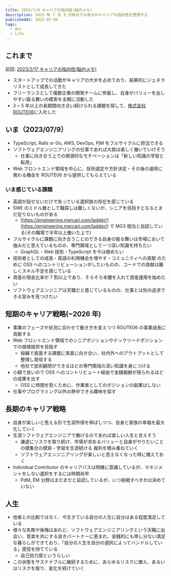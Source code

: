 ```yaml
---
title: 2023/7/9 キャリアの指向性(脳内メモ)
description: 2023 年 7 月 9 日時点での自分のキャリアの指向性を整理する
publishedAt: 2023-07-09
tags:
  - dev
  - life
---
```


## これまで

前回: [2023/2/17 キャリアの指向性(脳内メモ)](/articles/2023-2-17-thinking-in-career)

- スタートアップでの活動がキャリアの大半を占めており、結果的にジェネラリストとして成長してきた
- フリーランスとして複数企業の開発チームに参画し、自身がバリューを出しやすい振る舞いの模索を主眼に活動した
- 3 ~ 5 年以上の長期間向き合い続けられる課題を探して、[株式会社 ROUTE06](https://route06.co.jp/)に入社した

## いま（2023/07/9）

- TypeScript, Rails or Go, AWS, DevOps, PjM をフルサイクルに担当できる
- ソフトウェアエンジニアリングの仕事であれば大抵は楽しく働いていけそう
  - 仕事に向き合う上での根源的なモチベーションは「新しい知識の学習と転用」
- Web フロントエンド領域を中心に、技術選定や方針決定・その後の運用に携わる機会を ROUTE06 から提供してもらえている

### いま感じている課題

- 英語が話せないだけで失っている選択肢の存在を感じている
- SWE のミドル層として職探しは難しくないが、シニアを目指すとなるとまだ足りないものがある
  - [https://engineering.mercari.com/ladder/](https://engineering.mercari.com/ladder/) で MG3 相当と自認している(その職場で半年以上働いた上で)
- フルサイクルに課題に向き合うことのできる自身の振る舞いは市場において強みだと思えているものの、専門領域として一つ深い知識を持ちたい
  - GraphQL・Web 技術・TypeScript を今は極めたい
- 技術者としての成長・英語の利用機会を増やす・コミュニティへの貢献 のために OSS へのコントリビューションがしたいものの、コードでの貢献は難しくスキル不足を感じている
- 資産の現金比率が 7 割以上であり、そろそろ本腰を入れて資産運用を始めたい
- ソフトウェアエンジニアは天職だと感じているものの、仕事とは別の追求できる営みを見つけたい

## 短期のキャリア戦略(~2026 年)

- 事業のフェーズや状況に合わせて動き方を変えつつ ROUTE06 の事業成長に貢献する
- Web フロントエンド領域でのシニアポジションやテックリードポジションでの価値提供を目指す
  - 組織で直面する課題に実直に向き合い、社内外へのアウトプットとして整理し発信する
  - 他社で技術顧問ができるほどの専門領域の深い知識を身につける
- 小額で良いので OSS へのコントリビュート経由で金銭報酬が得られるほどの成果を出す
  - OSS に時間を割くために、作業者としてのポジションの副業はしない
- 仕事やプログラミング以外の熱中できる趣味を探す

## 長期のキャリア戦略

- 自身が楽しいと思える形で生涯所得を伸ばしつつ、自身と家族の幸福を最大化していく
- 生涯ソフトウェアエンジニアで働けるのであれば楽しい人生と言えそう
  - 謙虚にリスクを取り続け、市場が求めるバリューと自身がやりたいことの積集合の模索・学習を生涯続ける 複利を積み重ねていく
  - ソフトウェアエンジニアリングが楽しいと思えなくなった時に備えておく
- Individual Contributor のキャリアパスは明確に意識しているが、マネジメントをしない選択をするには時期尚早
  - PdM, EM 分野はまだまだと自認しているが、いつ挑戦すべきかは決めていない

## 人生

- 他者との比較ではなく、今生きている自分の人生に自分はある程度満足している
- 様々な失敗や後悔はあれど、ソフトウェアエンジニアリングという天職に出会い、苦楽を共にする良きパートナーに恵まれ、金銭的にも申し分ない満足な暮らしができており、「自分の人生を自分の選択によってハンドルしている」感覚を持てている
  - 自己効力感というらしい
- この状態をサステナブルに継続するために、あらゆるリスクに備え、あるいはリスクを取り、変化を続けていく
